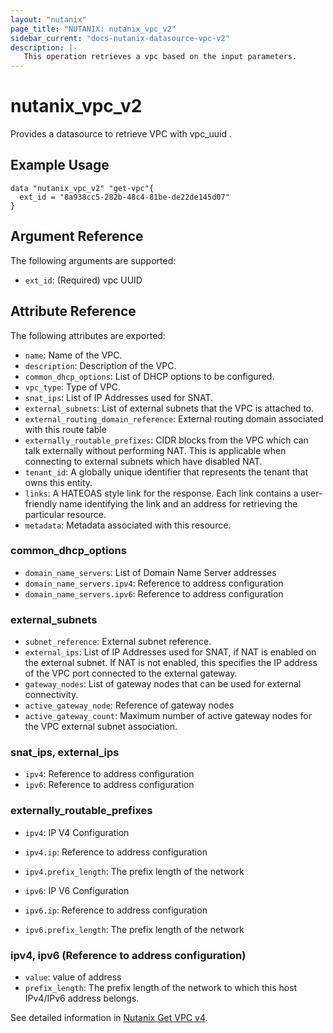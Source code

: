 ```yaml
---
layout: "nutanix"
page_title: "NUTANIX: nutanix_vpc_v2"
sidebar_current: "docs-nutanix-datasource-vpc-v2"
description: |-
   This operation retrieves a vpc based on the input parameters.
---
```


# nutanix_vpc_v2

Provides a datasource to retrieve VPC with vpc_uuid .

## Example Usage

```hcl
data "nutanix_vpc_v2" "get-vpc"{
  ext_id = "8a938cc5-282b-48c4-81be-de22de145d07"
}

```

## Argument Reference

The following arguments are supported:

* `ext_id`: (Required) vpc UUID

## Attribute Reference

The following attributes are exported:

* `name`: Name of the VPC.
* `description`: Description of the VPC.
* `common_dhcp_options`: List of DHCP options to be configured.
* `vpc_type`: Type of VPC.
* `snat_ips`: List of IP Addresses used for SNAT.
* `external_subnets`: List of external subnets that the VPC is attached to.
* `external_routing_domain_reference`: External routing domain associated with this route table
* `externally_routable_prefixes`: CIDR blocks from the VPC which can talk externally without performing NAT. This is applicable when connecting to external subnets which have disabled NAT.
* `tenant_id`: A globally unique identifier that represents the tenant that owns this entity.
* `links`: A HATEOAS style link for the response. Each link contains a user-friendly name identifying the link and an address for retrieving the particular resource.
* `metadata`: Metadata associated with this resource.


### common_dhcp_options

* `domain_name_servers`: List of Domain Name Server addresses
* `domain_name_servers.ipv4`: Reference to address configuration
* `domain_name_servers.ipv6`: Reference to address configuration


### external_subnets

* `subnet_reference`: External subnet reference.
* `external_ips`: List of IP Addresses used for SNAT, if NAT is enabled on the external subnet. If NAT is not enabled, this specifies the IP address of the VPC port connected to the external gateway.
* `gateway_nodes`: List of gateway nodes that can be used for external connectivity.
* `active_gateway_node`: Reference of gateway nodes
* `active_gateway_count`: Maximum number of active gateway nodes for the VPC external subnet association.


### snat_ips, external_ips

* `ipv4`: Reference to address configuration
* `ipv6`: Reference to address configuration


### externally_routable_prefixes
* `ipv4`: IP V4 Configuration
* `ipv4.ip`: Reference to address configuration
* `ipv4.prefix_length`: The prefix length of the network

* `ipv6`: IP V6 Configuration
* `ipv6.ip`: Reference to address configuration
* `ipv6.prefix_length`: The prefix length of the network


### ipv4, ipv6 (Reference to address configuration)

* `value`: value of address
* `prefix_length`: The prefix length of the network to which this host IPv4/IPv6 address belongs.



See detailed information in [Nutanix Get VPC v4](https://developers.nutanix.com/api-reference?namespace=networking&version=v4.0#tag/Vpcs/operation/getVpcById).
